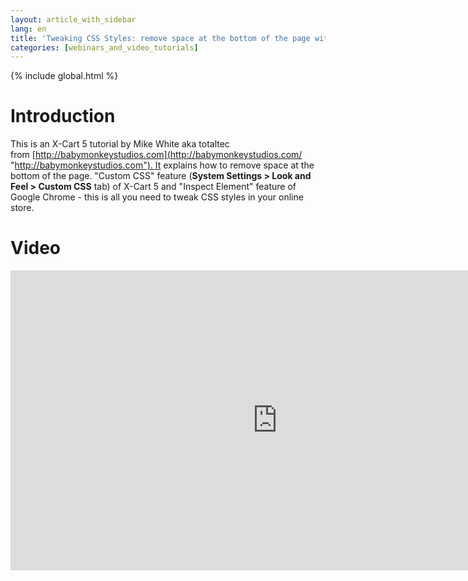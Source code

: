 ```yaml
---
layout: article_with_sidebar
lang: en
title: 'Tweaking CSS Styles: remove space at the bottom of the page with the &quot;Custom CSS&quot; feature: Tutorial by Mike White'
categories: [webinars_and_video_tutorials]
---
```


{% include global.html %}

# Introduction

This is an X-Сart 5 tutorial by Mike White aka totaltec from [http://babymonkeystudios.com](http://babymonkeystudios.com/ "http://babymonkeystudios.com"). It explains how to remove space at the bottom of the page. "Custom CSS" feature (**System Settings > Look and Feel > Custom CSS** tab) of X-Cart 5 and "Inspect Element" feature of Google Chrome - this is all you need to tweak CSS styles in your online store.

# Video

<iframe class="youtube-player" type="text/html" style="width: 853px; height: 480px" src="http://www.youtube.com/embed/3FwWfadCvuw" frameborder="0"></iframe>
